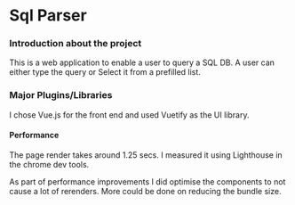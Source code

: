 # Sql Parser

### Introduction about the project

This is a web application to enable a user to query a SQL DB. A user can either type the query or Select it from a prefilled list.

### Major Plugins/Libraries

I chose Vue.js for the front end and used Vuetify as the UI library.

#### Performance

The page render takes around 1.25 secs. I measured it using Lighthouse in the chrome dev tools.

As part of performance improvements I did optimise the components to not cause a lot of rerenders. More could be done on reducing the bundle size.





